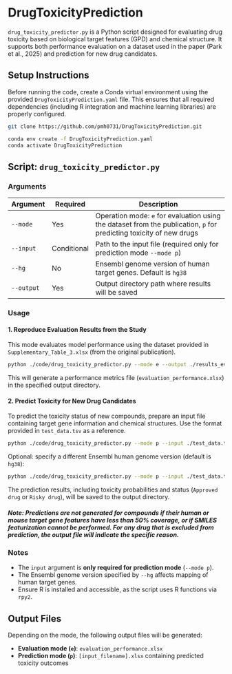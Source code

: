 # DrugToxicityPrediction

`drug_toxicity_predictor.py` is a Python script designed for evaluating drug toxicity based on biological target features (GPD) and chemical structure. It supports both performance evaluation on a dataset used in the paper (Park et al., 2025) and prediction for new drug candidates.

## Setup Instructions

Before running the code, create a Conda virtual environment using the provided `DrugToxicityPrediction.yaml` file. This ensures that all required dependencies (including R integration and machine learning libraries) are properly configured.

```bash
git clone https://github.com/pmh0731/DrugToxicityPrediction.git

conda env create -f DrugToxicityPrediction.yaml
conda activate DrugToxicityPrediction
```

## Script: `drug_toxicity_predictor.py`

### Arguments

| Argument | Required | Description |
|----------|----------|-------------|
| `--mode` | Yes | Operation mode: `e` for evaluation using the dataset from the publication, `p` for predicting toxicity of new drugs |
| `--input` | Conditional | Path to the input file (required only for prediction mode `--mode p`) |
| `--hg` | No | Ensembl genome version of human target genes. Default is `hg38` |
| `--output` | Yes | Output directory path where results will be saved |

### Usage

#### 1. Reproduce Evaluation Results from the Study

This mode evaluates model performance using the dataset provided in `Supplementary_Table_3.xlsx` (from the original publication).

```bash
python ./code/drug_toxicity_predictor.py --mode e --output ./results_evaluation
```

This will generate a performance metrics file (`evaluation_performance.xlsx`) in the specified output directory.

#### 2. Predict Toxicity for New Drug Candidates

To predict the toxicity status of new compounds, prepare an input file containing target gene information and chemical structures. Use the format provided in `test_data.tsv` as a reference.

```bash
python ./code/drug_toxicity_predictor.py --mode p --input ./test_data.tsv --output ./results_prediction
```

Optional: specify a different Ensembl human genome version (default is `hg38`):

```bash
python ./code/drug_toxicity_predictor.py --mode p --input ./test_data.tsv --hg hg19 --output ./results_prediction
```

The prediction results, including toxicity probabilities and status (`Approved drug` or `Risky drug`), will be saved to the output directory.

##### Note: Predictions are not generated for compounds if their human or mouse target gene features have less than 50% coverage, or if SMILES featurization cannot be performed. For any drug that is excluded from prediction, the output file will indicate the specific reason.

### Notes

- The `input` argument is **only required for prediction mode** (`--mode p`).
- The Ensembl genome version specified by `--hg` affects mapping of human target genes.
- Ensure R is installed and accessible, as the script uses R functions via `rpy2`.

## Output Files

Depending on the mode, the following output files will be generated:

- **Evaluation mode (`e`)**: `evaluation_performance.xlsx`
- **Prediction mode (`p`)**: `[input_filename].xlsx` containing predicted toxicity outcomes
